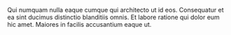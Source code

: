 Qui numquam nulla eaque cumque qui architecto ut id eos. Consequatur et ea sint ducimus distinctio blanditiis omnis. Et labore ratione qui dolor eum hic amet. Maiores in facilis accusantium eaque ut.